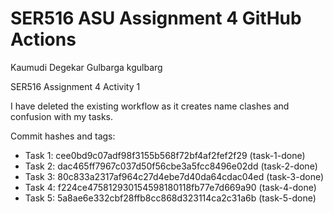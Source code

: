 # SER516 ASU Assignment 4 GitHub Actions

Kaumudi Degekar Gulbarga
kgulbarg

SER516 Assignment 4 Activity 1

I have deleted the existing workflow as it creates name clashes and confusion with my tasks.

Commit hashes and tags:
- Task 1: cee0bd9c07adf98f3155b568f72bf4af2fef2f29 (task-1-done)
- Task 2: dac465ff7967c037d50f56cbe3a5fcc8496e02dd (task-2-done)
- Task 3: 80c833a2317af964c27d4ebe7d40da64cdac04ed (task-3-done)
- Task 4: f224ce475812930154598180118fb77e7d669a90 (task-4-done)
- Task 5: 5a8ae6e332cbf28ffb8cc868d323114ca2c31a6b (task-5-done)